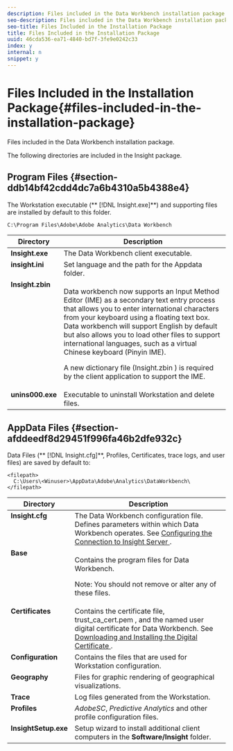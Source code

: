 ```yaml
---
description: Files included in the Data Workbench installation package.
seo-description: Files included in the Data Workbench installation package.
seo-title: Files Included in the Installation Package
title: Files Included in the Installation Package
uuid: 46cda536-ea71-4840-bd7f-3fe9e0242c33
index: y
internal: n
snippet: y
---
```


# Files Included in the Installation Package{#files-included-in-the-installation-package}

Files included in the Data Workbench installation package.

The following directories are included in the Insight package.

## Program Files {#section-ddb14bf42cdd4dc7a6b4310a5b4388e4}

The Workstation executable (** [!DNL Insight.exe]**) and supporting files are installed by default to this folder.

```
C:\Program Files\Adobe\Adobe Analytics\Data Workbench
```

<table id="table_56BAC85184A04E7680FBB4B36DE73285"> 
 <thead> 
  <tr valign="top"> 
   <th colname="col1" class="entry"> Directory </th> 
   <th colname="col2" class="entry"> Description </th> 
  </tr> 
 </thead>
 <tbody> 
  <tr valign="top"> 
   <td colname="col1"> <b> <span class="filepath"> Insight.exe </span> </b> </td> 
   <td colname="col2"> The Data Workbench client executable. </td> 
  </tr> 
  <tr valign="top"> 
   <td colname="col1"> <b> <span class="filepath"> insight.ini </span> </b> </td> 
   <td colname="col2"> Set language and the path for the <span class="filepath"> Appdata </span> folder. </td> 
  </tr> 
  <tr valign="top"> 
   <td colname="col1"> <b> <span class="filepath"> Insight.zbin </span> </b> </td> 
   <td colname="col2"> <p>Data workbench now supports an Input Method Editor (IME) as a secondary text entry process that allows you to enter international characters from your keyboard using a floating text box. Data workbench will support English by default but also allows you to load other files to support international languages, such as a virtual Chinese keyboard (Pinyin IME). </p> <p>A new dictionary file <span class="filepath"> (Insight.zbin </span>) is required by the client application to support the IME. </p> </td> 
  </tr> 
  <tr valign="top"> 
   <td colname="col1"> <b> <span class="filepath"> unins000.exe </span></b> </td> 
   <td colname="col2"> Executable to uninstall Workstation and delete files. </td> 
  </tr> 
 </tbody> 
</table>

## AppData Files {#section-afddeedf8d29451f996fa46b2dfe932c}

Data Files (** [!DNL Insight.cfg]**, Profiles, Certificates, trace logs, and user files) are saved by default to: 

```
<filepath>
  C:\Users\<Winuser>\AppData\Adobe\Analytics\DataWorkbench\ 
</filepath>
```

<table id="table_DBA4DBB54C57409C8EC116C686A08560"> 
 <thead> 
  <tr valign="top"> 
   <th colname="col1" class="entry"> Directory </th> 
   <th colname="col2" class="entry"> Description </th> 
  </tr> 
 </thead>
 <tbody> 
  <tr valign="top"> 
   <td colname="col1"> <b> <span class="filepath"> Insight.cfg </span> </b> </td> 
   <td colname="col2"> The Data Workbench configuration file. Defines parameters within which Data Workbench operates. See <a href="../../../home/c-install-insight/install-setup/c-conn-isvr.md#concept-9f47b2cd7c12492693a2cf810cfc1d9e" format="dita" scope="local"> Configuring the Connection to Insight Server </a>. </td> 
  </tr> 
  <tr valign="top"> 
   <td colname="col1"> <b> <span class="filepath"> Base </span> </b> </td> 
   <td colname="col2"> <p>Contains the program files for Data Workbench. </p> <p> <p>Note:  You should not remove or alter any of these files. </p> </p> </td> 
  </tr> 
  <tr valign="top"> 
   <td colname="col1"> <b> <span class="filepath"> Certificates </span> </b> </td> 
   <td colname="col2"> Contains the certificate file, <span class="filepath"> trust_ca_cert.pem </span>, and the named user digital certificate for Data Workbench. See <a href="../../../home/c-install-insight/install-setup/c-dgtl-crtf.md#concept-4c6a900074d4464fb6ec7862f7e54f10" format="dita" scope="local"> Downloading and Installing the Digital Certificate </a>. </td> 
  </tr> 
  <tr valign="top"> 
   <td colname="col1"> <b> <span class="filepath"> Configuration </span> </b> </td> 
   <td colname="col2"> Contains the files that are used for Workstation configuration. </td> 
  </tr> 
  <tr valign="top"> 
   <td colname="col1"> <b> <span class="filepath"> Geography </span></b> </td> 
   <td colname="col2"> Files for graphic rendering of geographical visualizations. </td> 
  </tr> 
  <tr valign="top"> 
   <td colname="col1"> <b> <span class="filepath"> Trace </span></b> </td> 
   <td colname="col2"> Log files generated from the Workstation. </td> 
  </tr> 
  <tr valign="top"> 
   <td colname="col1"> <b> <span class="filepath"> Profiles </span></b> </td> 
   <td colname="col2"> <i>AdobeSC</i>, <i>Predictive Analytics</i> and other profile configuration files. </td> 
  </tr> 
  <tr valign="top"> 
   <td colname="col1"> <b> <span class="filepath"> InsightSetup.exe </span></b> </td> 
   <td colname="col2"> Setup wizard to install additional client computers in the <b> <span class="filepath"> Software/Insight </span></b> folder. </td> 
  </tr> 
 </tbody> 
</table>

